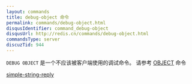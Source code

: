 ```yaml
---
layout: commands
title: debug-object 命令
permalink: commands/debug-object.html
disqusIdentifier: command_debug-object
disqusUrl: http://redis.cn/commands/debug-object.html
commandsType: server
discuzTid: 944
---
```


`DEBUG OBJECT` 是一个不应该被客户端使用的调试命令。
请参考 [OBJECT](/command/object.html) 命令

[simple-string-reply](/topics/protocol.html#status-reply)
